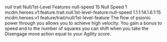 <ability>
  <metadata>
    <class>null</class>
    <feature_type>trait</feature_type>
    <file_dpath>Null/1st-Level Features</file_dpath>
    <item_id>null-speed</item_id>
    <item_index>15</item_index>
    <item_name>Null Speed</item_name>
    <level>1</level>
    <scc>mcdm.heroes.v1:feature.trait.null.1st-level-feature:null-speed</scc>
    <scdc>1.1.1:14.1.6.1:15</scdc>
    <source>mcdm.heroes.v1</source>
    <type>feature/trait/null/1st-level-feature</type>
  </metadata>
  <effects>
    <effect type="mundane">The flow of psionic power through you allows you to achieve high velocity. You gain a bonus to speed and to the number of squares you can shift when you take the Disengage move action equal to your Agility score.</effect>
  </effects>
</ability>

